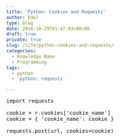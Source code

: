```yaml
---
title: 'Python: Cookies and Requests'
author: Edel
type: blog
date: 2016-10-29T01:47:03+00:00
draft: true
private: true
slug: /life/python-cookies-and-requests/
categories:
  - Knowledge Base
  - Programming
tags:
  - python
  - 'python: requests'

---
```

<pre>import requests

cookie = r.cookies['cookie_name']
cookie = { 'cookie_name': cookie }

requests.post(url, cookies=cookie)</pre>


